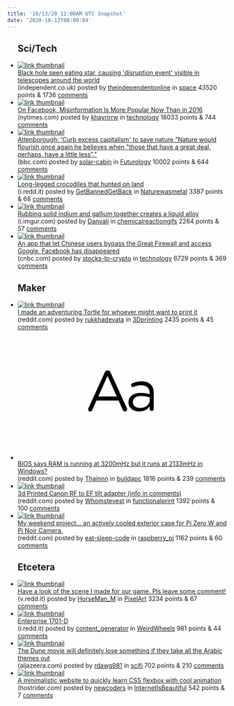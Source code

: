 ```yaml
---
title: '10/13/20 12:00AM UTC Snapshot'
date: '2020-10-13T00:00:04'
---
```

<ul>
<h2>Sci/Tech</h2>

<li><a href='https://www.independent.co.uk/life-style/gadgets-and-tech/black-hole-star-space-tidal-disruption-event-telescope-b988845.html'><img src='https://b.thumbs.redditmedia.com/rmCpyvd24yWrM3t56kgtIYJbxwkCh3wJtv7Bw3dnRCM.jpg' alt='link thumbnail'></a><div><div class='linkTitle'><a href='https://www.independent.co.uk/life-style/gadgets-and-tech/black-hole-star-space-tidal-disruption-event-telescope-b988845.html'>Black hole seen eating star, causing 'disruption event' visible in telescopes around the world</a></div>(independent.co.uk) posted by <a href='https://www.reddit.com/user/theindependentonline'>theindependentonline</a> in <a href='https://www.reddit.com/r/space'>space</a> 43520 points & 1736 <a href='https://www.reddit.com/r/space/comments/j9pndc/black_hole_seen_eating_star_causing_disruption/'>comments</a></div></li>

<li><a href='https://www.nytimes.com/2020/10/12/technology/on-facebook-misinformation-is-more-popular-now-than-in-2016.html?partner=IFTTT'><img src='https://b.thumbs.redditmedia.com/JorDniRtHrqpn7jMCgMAIBoO6C-ev72TcwKB3jnGYqg.jpg' alt='link thumbnail'></a><div><div class='linkTitle'><a href='https://www.nytimes.com/2020/10/12/technology/on-facebook-misinformation-is-more-popular-now-than-in-2016.html?partner=IFTTT'>On Facebook, Misinformation Is More Popular Now Than in 2016</a></div>(nytimes.com) posted by <a href='https://www.reddit.com/user/khayrirrw'>khayrirrw</a> in <a href='https://www.reddit.com/r/technology'>technology</a> 18033 points & 744 <a href='https://www.reddit.com/r/technology/comments/j9omgn/on_facebook_misinformation_is_more_popular_now/'>comments</a></div></li>

<li><a href='https://www.bbc.com/news/science-environment-54268038'><img src='https://b.thumbs.redditmedia.com/-PcfMVJBaV-yxDDR_H0MNJhRN4AAbtMyK7uS_M8G5Ik.jpg' alt='link thumbnail'></a><div><div class='linkTitle'><a href='https://www.bbc.com/news/science-environment-54268038'>Attenborough: 'Curb excess capitalism' to save nature "Nature would flourish once again he believes when "those that have a great deal, perhaps, have a little less"."</a></div>(bbc.com) posted by <a href='https://www.reddit.com/user/solar-cabin'>solar-cabin</a> in <a href='https://www.reddit.com/r/Futurology'>Futurology</a> 10002 points & 644 <a href='https://www.reddit.com/r/Futurology/comments/j9q3co/attenborough_curb_excess_capitalism_to_save/'>comments</a></div></li>

<li><a href='https://i.redd.it/fv852edgsos51.png'><img src='https://a.thumbs.redditmedia.com/YsmQCBeb35RE4L3Mi6a3mgf1Yua4mBLo8HBu_Bk5pq0.jpg' alt='link thumbnail'></a><div><div class='linkTitle'><a href='https://i.redd.it/fv852edgsos51.png'>Long-legged crocodiles that hunted on land</a></div>(i.redd.it) posted by <a href='https://www.reddit.com/user/GetBannedGetBack'>GetBannedGetBack</a> in <a href='https://www.reddit.com/r/Naturewasmetal'>Naturewasmetal</a> 3387 points & 68 <a href='https://www.reddit.com/r/Naturewasmetal/comments/j9tkw6/longlegged_crocodiles_that_hunted_on_land/'>comments</a></div></li>

<li><a href='https://i.imgur.com/RqhPsje.gif'><img src='https://b.thumbs.redditmedia.com/_99vhQpJERk8oPMYlF4j2FOh6LPoNxrFaMebcfuHdVM.jpg' alt='link thumbnail'></a><div><div class='linkTitle'><a href='https://i.imgur.com/RqhPsje.gif'>Rubbing solid indium and gallium together creates a liquid alloy</a></div>(i.imgur.com) posted by <a href='https://www.reddit.com/user/Danvali'>Danvali</a> in <a href='https://www.reddit.com/r/chemicalreactiongifs'>chemicalreactiongifs</a> 2264 points & 57 <a href='https://www.reddit.com/r/chemicalreactiongifs/comments/j9ikvn/rubbing_solid_indium_and_gallium_together_creates/'>comments</a></div></li>

<li><a href='https://www.cnbc.com/2020/10/12/chinese-app-that-let-users-access-google-facebook-has-disappeared.html'><img src='https://b.thumbs.redditmedia.com/0phIyA4q6Qo3eUULJIegf5pBG7WPD4piwzW31bE20vw.jpg' alt='link thumbnail'></a><div><div class='linkTitle'><a href='https://www.cnbc.com/2020/10/12/chinese-app-that-let-users-access-google-facebook-has-disappeared.html'>An app that let Chinese users bypass the Great Firewall and access Google, Facebook has disappeared</a></div>(cnbc.com) posted by <a href='https://www.reddit.com/user/stocks-to-crypto'>stocks-to-crypto</a> in <a href='https://www.reddit.com/r/technology'>technology</a> 6729 points & 369 <a href='https://www.reddit.com/r/technology/comments/j9k8ow/an_app_that_let_chinese_users_bypass_the_great/'>comments</a></div></li>

<h2>Maker</h2>

<li><a href='https://www.reddit.com/gallery/j9rasg'><img src='https://b.thumbs.redditmedia.com/47J6vV4txWE60lBv9-IMvMoj1aUw2T-H5XrIhKoS3Mk.jpg' alt='link thumbnail'></a><div><div class='linkTitle'><a href='https://www.reddit.com/gallery/j9rasg'>I made an adventuring Tortle for whoever might want to print it</a></div>(reddit.com) posted by <a href='https://www.reddit.com/user/rukkhadevata'>rukkhadevata</a> in <a href='https://www.reddit.com/r/3Dprinting'>3Dprinting</a> 2435 points & 45 <a href='https://www.reddit.com/r/3Dprinting/comments/j9rasg/i_made_an_adventuring_tortle_for_whoever_might/'>comments</a></div></li>

<li><a href='https://www.reddit.com/r/buildapc/comments/j9qyun/bios_says_ram_is_running_at_3200mhz_but_it_runs/'><svg version='1.1' viewBox='-34 -12 104 64' preserveAspectRatio='xMidYMid slice' xmlns='http://www.w3.org/2000/svg' xmlns:xlink='http://www.w3.org/1999/xlink'>
    <title>text link thumbnail</title>
    <path d='M12.19,8.84a1.45,1.45,0,0,0-1.4-1h-.12a1.46,1.46,0,0,0-1.42,1L1.14,26.56a1.29,1.29,0,0,0-.14.59,1,1,0,0,0,1,1,1.12,1.12,0,0,0,1.08-.77l2.08-4.65h11l2.08,4.59a1.24,1.24,0,0,0,1.12.83,1.08,1.08,0,0,0,1.08-1.08,1.64,1.64,0,0,0-.14-.57ZM6.08,20.71l4.59-10.22,4.6,10.22Z'>
    </path>
    <path d='M32.24,14.78A6.35,6.35,0,0,0,27.6,13.2a11.36,11.36,0,0,0-4.7,1,1,1,0,0,0-.58.89,1,1,0,0,0,.94.92,1.23,1.23,0,0,0,.39-.08,8.87,8.87,0,0,1,3.72-.81c2.7,0,4.28,1.33,4.28,3.92v.5a15.29,15.29,0,0,0-4.42-.61c-3.64,0-6.14,1.61-6.14,4.64v.05c0,2.95,2.7,4.48,5.37,4.48a6.29,6.29,0,0,0,5.19-2.48V26.9a1,1,0,0,0,1,1,1,1,0,0,0,1-1.06V19A5.71,5.71,0,0,0,32.24,14.78Zm-.56,7.7c0,2.28-2.17,3.89-4.81,3.89-1.94,0-3.61-1.06-3.61-2.86v-.06c0-1.8,1.5-3,4.2-3a15.2,15.2,0,0,1,4.22.61Z'>
    </path>
    </svg></a><div><div class='linkTitle'><a href='https://www.reddit.com/r/buildapc/comments/j9qyun/bios_says_ram_is_running_at_3200mhz_but_it_runs/'>BIOS says RAM is running at 3200mHz but it runs at 2133mHz in Windows?</a></div>(reddit.com) posted by <a href='https://www.reddit.com/user/Thainnn'>Thainnn</a> in <a href='https://www.reddit.com/r/buildapc'>buildapc</a> 1816 points & 239 <a href='https://www.reddit.com/r/buildapc/comments/j9qyun/bios_says_ram_is_running_at_3200mhz_but_it_runs/'>comments</a></div></li>

<li><a href='https://www.reddit.com/gallery/j9q2wq'><img src='https://b.thumbs.redditmedia.com/Z2BmqHx-8_iw91N5AXqkRrJmBLH-IP9kf5Zb6n_x3bA.jpg' alt='link thumbnail'></a><div><div class='linkTitle'><a href='https://www.reddit.com/gallery/j9q2wq'>3d Printed Canon RF to EF tilt adapter (info in comments)</a></div>(reddit.com) posted by <a href='https://www.reddit.com/user/Whomstevest'>Whomstevest</a> in <a href='https://www.reddit.com/r/functionalprint'>functionalprint</a> 1392 points & 100 <a href='https://www.reddit.com/r/functionalprint/comments/j9q2wq/3d_printed_canon_rf_to_ef_tilt_adapter_info_in/'>comments</a></div></li>

<li><a href='https://www.reddit.com/gallery/j9j4l2'><img src='https://b.thumbs.redditmedia.com/gbgT4Qm1haeQvd_iH3fq6F0vQ_-Ew_-G5_kFrIor7To.jpg' alt='link thumbnail'></a><div><div class='linkTitle'><a href='https://www.reddit.com/gallery/j9j4l2'>My weekend project... an actively cooled exterior case for Pi Zero W and Pi Noir Camera.</a></div>(reddit.com) posted by <a href='https://www.reddit.com/user/eat-sleep-code'>eat-sleep-code</a> in <a href='https://www.reddit.com/r/raspberry_pi'>raspberry_pi</a> 1162 points & 60 <a href='https://www.reddit.com/r/raspberry_pi/comments/j9j4l2/my_weekend_project_an_actively_cooled_exterior/'>comments</a></div></li>

<h2>Etcetera</h2>

<li><a href='https://v.redd.it/c1a9mbuo8ns51'><img src='https://b.thumbs.redditmedia.com/LqYuSjcRoHTFrAy3-Zi_Fi7opktxinGCLcPrq3ahJsE.jpg' alt='link thumbnail'></a><div><div class='linkTitle'><a href='https://v.redd.it/c1a9mbuo8ns51'>Have a look of the scene I made for our game. Pls leave some comment!</a></div>(v.redd.it) posted by <a href='https://www.reddit.com/user/HorseMan_M'>HorseMan_M</a> in <a href='https://www.reddit.com/r/PixelArt'>PixelArt</a> 3234 points & 67 <a href='https://www.reddit.com/r/PixelArt/comments/j9op1v/have_a_look_of_the_scene_i_made_for_our_game_pls/'>comments</a></div></li>

<li><a href='https://i.redd.it/32a98w8wjos51.jpg'><img src='https://b.thumbs.redditmedia.com/_kh2HQLRT7TrTgocSuQfAz8VzIwaHm6PQ7-TUFs_v5o.jpg' alt='link thumbnail'></a><div><div class='linkTitle'><a href='https://i.redd.it/32a98w8wjos51.jpg'>Enterprise 1701-D</a></div>(i.redd.it) posted by <a href='https://www.reddit.com/user/content_generator'>content_generator</a> in <a href='https://www.reddit.com/r/WeirdWheels'>WeirdWheels</a> 981 points & 44 <a href='https://www.reddit.com/r/WeirdWheels/comments/j9spx2/enterprise_1701d/'>comments</a></div></li>

<li><a href='https://www.aljazeera.com/opinions/2020/10/11/paul-atreides-led-a-jihad-not-a-crusade-heres-why-that-matters/'><img src='https://b.thumbs.redditmedia.com/yVDpsO-PtrUqKoLTTBWt3nraN_tzSLSup8U0tWRf3Tk.jpg' alt='link thumbnail'></a><div><div class='linkTitle'><a href='https://www.aljazeera.com/opinions/2020/10/11/paul-atreides-led-a-jihad-not-a-crusade-heres-why-that-matters/'>The Dune movie will definitely lose something if they take all the Arabic themes out</a></div>(aljazeera.com) posted by <a href='https://www.reddit.com/user/rdawg981'>rdawg981</a> in <a href='https://www.reddit.com/r/scifi'>scifi</a> 702 points & 210 <a href='https://www.reddit.com/r/scifi/comments/j9sjhi/the_dune_movie_will_definitely_lose_something_if/'>comments</a></div></li>

<li><a href='https://hostrider.com'><img src='https://b.thumbs.redditmedia.com/HiDKXPSIPaprykA2ta015L1hbh849RLRPUYjPPhS61Q.jpg' alt='link thumbnail'></a><div><div class='linkTitle'><a href='https://hostrider.com'>A minimalistic website to quickly learn CSS flexbox with cool animation</a></div>(hostrider.com) posted by <a href='https://www.reddit.com/user/newcoders'>newcoders</a> in <a href='https://www.reddit.com/r/InternetIsBeautiful'>InternetIsBeautiful</a> 542 points & 7 <a href='https://www.reddit.com/r/InternetIsBeautiful/comments/j9o5i4/a_minimalistic_website_to_quickly_learn_css/'>comments</a></div></li>

</ul>
